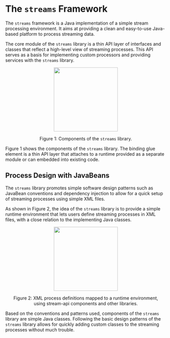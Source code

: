
The <code>streams</code> Framework
=======================

The `streams` framework is a Java implementation of a simple stream processing
environment. It aims at providing a clean and easy-to-use Java-based platform to
process streaming data.

The core module of the `streams` library is a thin API layer of interfaces and
classes that reflect a high-level view of streaming processes. This API serves
as a basis for implementing custom processors and providing services with the
`streams` library.

<div style="margin:auto; border: none; text-align: center;">
   <img style="margin:auto; height: 200px;" src="architecture2.png" />
   <p>Figure 1: Components of the <code>streams</code> library.</p>
</div>

Figure 1 shows the components of the `streams` library. The binding glue element
is a thin API layer that attaches to a runtime provided as a separate module or
can embedded into existing code.


Process Design with JavaBeans
-----------------------------

The `streams` library promotes simple software design patterns such as JavaBean
conventions and dependency injection to allow for a quick setup of streaming
processes using simple XML files.

As shown in Figure 2, the idea of the `streams` library is to provide a simple
runtime environment that lets users define streaming processes in XML files,
with a close relation to the implementing Java classes.

<div style="margin:auto; border: none; text-align: center;">
   <img style="margin:auto; height: 200px;" src="process-design.png" />
   <p style="margin-left:20px; margin-right:20px;">Figure 2: XML process definitions mapped to a runtime environment, using 
   stream-api components and other libraries.</p>
</div>

Based on the conventions and patterns used, components of the
`streams` library are simple Java classes.  Following the basic design
patterns of the `streams` library allows for quickly adding custom
classes to the streaming processes without much trouble.

